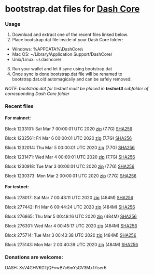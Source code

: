 # bootstrap.dat files for [Dash Core](https://github.com/dashpay/dash)

### Usage

1. Download and extract one of the recent files linked below.
2. Place bootstrap.dat file inside of your Dash Core folder:
 - Windows: %APPDATA%\DashCore\
 - Mac OS: ~/Library/Application Support/DashCore/
 - Unix/Linux: ~/.dashcore/
3. Run your wallet and let it sync using bootstrap.dat
4. Once sync is done bootstrap.dat file will be renamed to bootstrap.dat.old automagically and can be safely removed.

_NOTE: bootstrap.dat for testnet must be placed in **testnet3** subfolder of corresponding Dash Core folder_

### Recent files

#### For mainnet:

Block 1233101: Sat Mar  7 00:00:01 UTC 2020 [zip](https://dash-bootstrap.ams3.digitaloceanspaces.com/mainnet/2020-03-07/bootstrap.dat.zip) (7.7G) [SHA256](https://dash-bootstrap.ams3.digitaloceanspaces.com/mainnet/2020-03-07/sha256.txt)

Block 1232561: Fri Mar  6 00:00:01 UTC 2020 [zip](https://dash-bootstrap.ams3.digitaloceanspaces.com/mainnet/2020-03-06/bootstrap.dat.zip) (7.7G) [SHA256](https://dash-bootstrap.ams3.digitaloceanspaces.com/mainnet/2020-03-06/sha256.txt)

Block 1232014: Thu Mar  5 00:00:01 UTC 2020 [zip](https://dash-bootstrap.ams3.digitaloceanspaces.com/mainnet/2020-03-05/bootstrap.dat.zip) (7.7G) [SHA256](https://dash-bootstrap.ams3.digitaloceanspaces.com/mainnet/2020-03-05/sha256.txt)

Block 1231471: Wed Mar  4 00:00:01 UTC 2020 [zip](https://dash-bootstrap.ams3.digitaloceanspaces.com/mainnet/2020-03-04/bootstrap.dat.zip) (7.7G) [SHA256](https://dash-bootstrap.ams3.digitaloceanspaces.com/mainnet/2020-03-04/sha256.txt)

Block 1230918: Tue Mar  3 00:00:01 UTC 2020 [zip](https://dash-bootstrap.ams3.digitaloceanspaces.com/mainnet/2020-03-03/bootstrap.dat.zip) (7.7G) [SHA256](https://dash-bootstrap.ams3.digitaloceanspaces.com/mainnet/2020-03-03/sha256.txt)

Block 1230373: Mon Mar  2 00:00:01 UTC 2020 [zip](https://dash-bootstrap.ams3.digitaloceanspaces.com/mainnet/2020-03-02/bootstrap.dat.zip) (7.7G) [SHA256](https://dash-bootstrap.ams3.digitaloceanspaces.com/mainnet/2020-03-02/sha256.txt)


#### For testnet:

Block 278017: Sat Mar  7 00:43:11 UTC 2020 [zip](https://dash-bootstrap.ams3.digitaloceanspaces.com/testnet/2020-03-07/bootstrap.dat.zip) (484M) [SHA256](https://dash-bootstrap.ams3.digitaloceanspaces.com/testnet/2020-03-07/sha256.txt)

Block 277442: Fri Mar  6 00:44:24 UTC 2020 [zip](https://dash-bootstrap.ams3.digitaloceanspaces.com/testnet/2020-03-06/bootstrap.dat.zip) (484M) [SHA256](https://dash-bootstrap.ams3.digitaloceanspaces.com/testnet/2020-03-06/sha256.txt)

Block 276865: Thu Mar  5 00:49:16 UTC 2020 [zip](https://dash-bootstrap.ams3.digitaloceanspaces.com/testnet/2020-03-05/bootstrap.dat.zip) (484M) [SHA256](https://dash-bootstrap.ams3.digitaloceanspaces.com/testnet/2020-03-05/sha256.txt)

Block 276301: Wed Mar  4 00:45:17 UTC 2020 [zip](https://dash-bootstrap.ams3.digitaloceanspaces.com/testnet/2020-03-04/bootstrap.dat.zip) (484M) [SHA256](https://dash-bootstrap.ams3.digitaloceanspaces.com/testnet/2020-03-04/sha256.txt)

Block 275714: Tue Mar  3 00:43:38 UTC 2020 [zip](https://dash-bootstrap.ams3.digitaloceanspaces.com/testnet/2020-03-03/bootstrap.dat.zip) (484M) [SHA256](https://dash-bootstrap.ams3.digitaloceanspaces.com/testnet/2020-03-03/sha256.txt)

Block 275143: Mon Mar  2 00:40:39 UTC 2020 [zip](https://dash-bootstrap.ams3.digitaloceanspaces.com/testnet/2020-03-02/bootstrap.dat.zip) (484M) [SHA256](https://dash-bootstrap.ams3.digitaloceanspaces.com/testnet/2020-03-02/sha256.txt)


### Donations are welcome:

DASH: XsV4GHVKGTjQFvwB7c6mYsGV3Mxf7iser6
